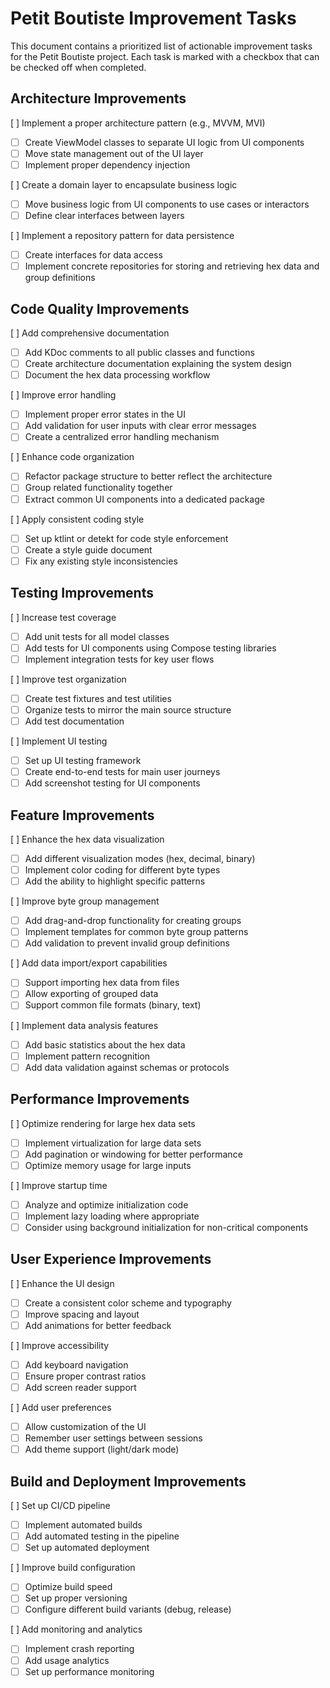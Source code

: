 # Petit Boutiste Improvement Tasks

This document contains a prioritized list of actionable improvement tasks for the Petit Boutiste project. Each task is marked with a checkbox that can be checked off when completed.

## Architecture Improvements

[ ] Implement a proper architecture pattern (e.g., MVVM, MVI)
   - [ ] Create ViewModel classes to separate UI logic from UI components
   - [ ] Move state management out of the UI layer
   - [ ] Implement proper dependency injection

[ ] Create a domain layer to encapsulate business logic
   - [ ] Move business logic from UI components to use cases or interactors
   - [ ] Define clear interfaces between layers

[ ] Implement a repository pattern for data persistence
   - [ ] Create interfaces for data access
   - [ ] Implement concrete repositories for storing and retrieving hex data and group definitions

## Code Quality Improvements

[ ] Add comprehensive documentation
   - [ ] Add KDoc comments to all public classes and functions
   - [ ] Create architecture documentation explaining the system design
   - [ ] Document the hex data processing workflow

[ ] Improve error handling
   - [ ] Implement proper error states in the UI
   - [ ] Add validation for user inputs with clear error messages
   - [ ] Create a centralized error handling mechanism

[ ] Enhance code organization
   - [ ] Refactor package structure to better reflect the architecture
   - [ ] Group related functionality together
   - [ ] Extract common UI components into a dedicated package

[ ] Apply consistent coding style
   - [ ] Set up ktlint or detekt for code style enforcement
   - [ ] Create a style guide document
   - [ ] Fix any existing style inconsistencies

## Testing Improvements

[ ] Increase test coverage
   - [ ] Add unit tests for all model classes
   - [ ] Add tests for UI components using Compose testing libraries
   - [ ] Implement integration tests for key user flows

[ ] Improve test organization
   - [ ] Create test fixtures and test utilities
   - [ ] Organize tests to mirror the main source structure
   - [ ] Add test documentation

[ ] Implement UI testing
   - [ ] Set up UI testing framework
   - [ ] Create end-to-end tests for main user journeys
   - [ ] Add screenshot testing for UI components

## Feature Improvements

[ ] Enhance the hex data visualization
   - [ ] Add different visualization modes (hex, decimal, binary)
   - [ ] Implement color coding for different byte types
   - [ ] Add the ability to highlight specific patterns

[ ] Improve byte group management
   - [ ] Add drag-and-drop functionality for creating groups
   - [ ] Implement templates for common byte group patterns
   - [ ] Add validation to prevent invalid group definitions

[ ] Add data import/export capabilities
   - [ ] Support importing hex data from files
   - [ ] Allow exporting of grouped data
   - [ ] Support common file formats (binary, text)

[ ] Implement data analysis features
   - [ ] Add basic statistics about the hex data
   - [ ] Implement pattern recognition
   - [ ] Add data validation against schemas or protocols

## Performance Improvements

[ ] Optimize rendering for large hex data sets
   - [ ] Implement virtualization for large data sets
   - [ ] Add pagination or windowing for better performance
   - [ ] Optimize memory usage for large inputs

[ ] Improve startup time
   - [ ] Analyze and optimize initialization code
   - [ ] Implement lazy loading where appropriate
   - [ ] Consider using background initialization for non-critical components

## User Experience Improvements

[ ] Enhance the UI design
   - [ ] Create a consistent color scheme and typography
   - [ ] Improve spacing and layout
   - [ ] Add animations for better feedback

[ ] Improve accessibility
   - [ ] Add keyboard navigation
   - [ ] Ensure proper contrast ratios
   - [ ] Add screen reader support

[ ] Add user preferences
   - [ ] Allow customization of the UI
   - [ ] Remember user settings between sessions
   - [ ] Add theme support (light/dark mode)

## Build and Deployment Improvements

[ ] Set up CI/CD pipeline
   - [ ] Implement automated builds
   - [ ] Add automated testing in the pipeline
   - [ ] Set up automated deployment

[ ] Improve build configuration
   - [ ] Optimize build speed
   - [ ] Set up proper versioning
   - [ ] Configure different build variants (debug, release)

[ ] Add monitoring and analytics
   - [ ] Implement crash reporting
   - [ ] Add usage analytics
   - [ ] Set up performance monitoring
